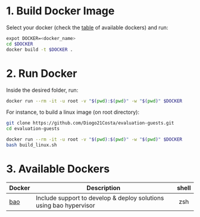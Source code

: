 # 1. Build Docker Image

Select your docker (check the [table](#3-available-dockers) of available dockers) and run:

```sh
expot DOCKER=<docker_name>
cd $DOCKER
docker build -t $DOCKER .
```

# 2. Run Docker

Inside the desired folder, run:
``` sh
docker run --rm -it -u root -v "$(pwd):$(pwd)" -w "$(pwd)" $DOCKER
```

For instance, to build a linux image (on root directory):

```sh
git clone https://github.com/Diogo21Costa/evaluation-guests.git
cd evaluation-guests

docker run --rm -it -u root -v "$(pwd):$(pwd)" -w "$(pwd)" $DOCKER
bash build_linux.sh
```

#  3. Available Dockers


| Docker                 | Description                                                        | shell |
| ---------------------- | ------------------------------------------------------------------ | :---: |
| [bao](/bao/Dockerfile) | Include support to develop & deploy solutions using bao hypervisor |  zsh  |